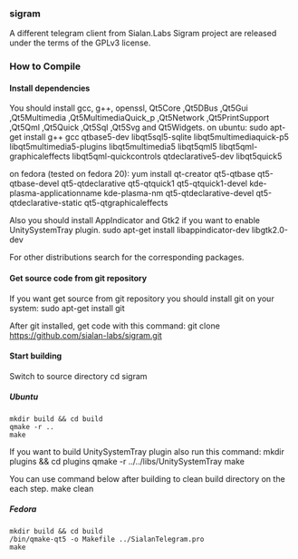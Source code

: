 ### sigram
A different telegram client from Sialan.Labs
Sigram project are released under the terms of the GPLv3 license.

### How to Compile
#### Install dependencies
You should install gcc, g++, openssl, Qt5Core ,Qt5DBus ,Qt5Gui ,Qt5Multimedia ,Qt5MultimediaQuick_p ,Qt5Network ,Qt5PrintSupport ,Qt5Qml ,Qt5Quick ,Qt5Sql ,Qt5Svg and Qt5Widgets.
on ubuntu:
    sudo apt-get install g++ gcc qtbase5-dev libqt5sql5-sqlite libqt5multimediaquick-p5 libqt5multimedia5-plugins libqt5multimedia5 libqt5qml5 libqt5qml-graphicaleffects libqt5qml-quickcontrols qtdeclarative5-dev libqt5quick5 

on fedora (tested on fedora 20):
    yum install qt-creator qt5-qtbase qt5-qtbase-devel qt5-qtdeclarative qt5-qtquick1 qt5-qtquick1-devel kde-plasma-applicationname kde-plasma-nm qt5-qtdeclarative-devel qt5-qtdeclarative-static qt5-qtgraphicaleffects

Also you should install AppIndicator and Gtk2 if you want to enable UnitySystemTray plugin.
    sudo apt-get install libappindicator-dev libgtk2.0-dev

For other distributions search for the corresponding packages.
#### Get source code from git repository
If you want get source from git repository you should install git on your system:
    sudo apt-get install git
    
After git installed, get code with this command:
    git clone https://github.com/sialan-labs/sigram.git
    
#### Start building
Switch to source directory
    cd sigram
    
##### Ubuntu
    mkdir build && cd build
    qmake -r ..
    make
    
If you want to build UnitySystemTray plugin also run this command:
    mkdir plugins && cd plugins
    qmake -r ../../libs/UnitySystemTray
    make
    
You can use command below after building to clean build directory on the each step.
    make clean
    
##### Fedora
    mkdir build && cd build
    /bin/qmake-qt5 -o Makefile ../SialanTelegram.pro
    make
